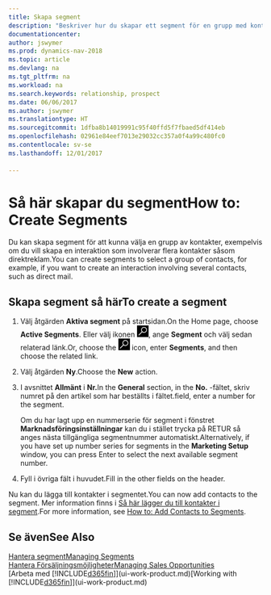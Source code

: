 ```yaml
---
title: Skapa segment
description: "Beskriver hur du skapar ett segment för en grupp med kontakter i Dynamics NAV, till exempel, för att rikta flera kontakter med ett direktutskick."
documentationcenter: 
author: jswymer
ms.prod: dynamics-nav-2018
ms.topic: article
ms.devlang: na
ms.tgt_pltfrm: na
ms.workload: na
ms.search.keywords: relationship, prospect
ms.date: 06/06/2017
ms.author: jswymer
ms.translationtype: HT
ms.sourcegitcommit: 1dfba8b14019991c95f40ffd5f7fbaed5df414eb
ms.openlocfilehash: 02961e84eef7013e29032cc357a0f4a99c480fc0
ms.contentlocale: sv-se
ms.lasthandoff: 12/01/2017

---
```

# <a name="how-to-create-segments"></a><span data-ttu-id="6b810-103">Så här skapar du segment</span><span class="sxs-lookup"><span data-stu-id="6b810-103">How to: Create Segments</span></span>
<span data-ttu-id="6b810-104">Du kan skapa segment för att kunna välja en grupp av kontakter, exempelvis om du vill skapa en interaktion som involverar flera kontakter såsom direktreklam.</span><span class="sxs-lookup"><span data-stu-id="6b810-104">You can create segments to select a group of contacts, for example, if you want to create an interaction involving several contacts, such as direct mail.</span></span>

## <a name="to-create-a-segment"></a><span data-ttu-id="6b810-105">Skapa segment så här</span><span class="sxs-lookup"><span data-stu-id="6b810-105">To create a segment</span></span>
1. <span data-ttu-id="6b810-106">Välj åtgärden **Aktiva segment** på startsidan.</span><span class="sxs-lookup"><span data-stu-id="6b810-106">On the Home page, choose **Active Segments**.</span></span> <span data-ttu-id="6b810-107">Eller välj ikonen ![Söka efter sida eller rapport](media/ui-search/search_small.png "ikonen Söka efter sida eller rapport"), ange **Segment** och välj sedan relaterad länk.</span><span class="sxs-lookup"><span data-stu-id="6b810-107">Or, choose the ![Search for Page or Report](media/ui-search/search_small.png "Search for Page or Report icon") icon, enter **Segments**, and then choose the related link.</span></span>
2. <span data-ttu-id="6b810-108">Välj åtgärden **Ny**.</span><span class="sxs-lookup"><span data-stu-id="6b810-108">Choose the **New** action.</span></span>
3. <span data-ttu-id="6b810-109">I avsnittet **Allmänt** i **Nr.**</span><span class="sxs-lookup"><span data-stu-id="6b810-109">In the **General** section, in the **No.**</span></span> <span data-ttu-id="6b810-110">-fältet, skriv numret på den artikel som har beställts i fältet.</span><span class="sxs-lookup"><span data-stu-id="6b810-110">field, enter a number for the segment.</span></span>

    <span data-ttu-id="6b810-111">Om du har lagt upp en nummerserie för segment i fönstret **Marknadsföringsinställningar** kan du i stället trycka på RETUR så anges nästa tillgängliga segmentnummer automatiskt.</span><span class="sxs-lookup"><span data-stu-id="6b810-111">Alternatively, if you have set up number series for segments in the **Marketing Setup** window, you can press Enter to select the next available segment number.</span></span>
4. <span data-ttu-id="6b810-112">Fyll i övriga fält i huvudet.</span><span class="sxs-lookup"><span data-stu-id="6b810-112">Fill in the other fields on the header.</span></span>

<span data-ttu-id="6b810-113">Nu kan du lägga till kontakter i segmentet.</span><span class="sxs-lookup"><span data-stu-id="6b810-113">You can now add contacts to the segment.</span></span> <span data-ttu-id="6b810-114">Mer information finns i [Så här lägger du till kontakter i segment](marketing-add-contact-segment.md).</span><span class="sxs-lookup"><span data-stu-id="6b810-114">For more information, see [How to: Add Contacts to Segments](marketing-add-contact-segment.md).</span></span>

## <a name="see-also"></a><span data-ttu-id="6b810-115">Se även</span><span class="sxs-lookup"><span data-stu-id="6b810-115">See Also</span></span>
[<span data-ttu-id="6b810-116">Hantera segment</span><span class="sxs-lookup"><span data-stu-id="6b810-116">Managing Segments</span></span>](marketing-segments.md)  
[<span data-ttu-id="6b810-117">Hantera Försäljningsmöjligheter</span><span class="sxs-lookup"><span data-stu-id="6b810-117">Managing Sales Opportunities</span></span>](marketing-manage-sales-opportunities.md)  
<span data-ttu-id="6b810-118">[Arbeta med [!INCLUDE[d365fin](includes/d365fin_md.md)]](ui-work-product.md)</span><span class="sxs-lookup"><span data-stu-id="6b810-118">[Working with [!INCLUDE[d365fin](includes/d365fin_md.md)]](ui-work-product.md)</span></span>  

